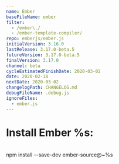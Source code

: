 ```yaml
---
name: Ember
baseFileName: ember
filter:
  - /ember\./
  - /ember-template-compiler/
repo: emberjs/ember.js
initialVersion: 3.16.0
lastRelease: 3.17.0-beta.5
futureVersion: 3.17.0-beta.5
finalVersion: 3.17.0
channel: beta
cycleEstimatedFinishDate: 2020-03-02
date: 2020-02-18
nextDate: 2020-03-02
changelogPath: CHANGELOG.md
debugFileName: .debug.js
ignoreFiles:
  - ember.js
---
```

# Install Ember %s:
<br>
npm install --save-dev ember-source@~%s

